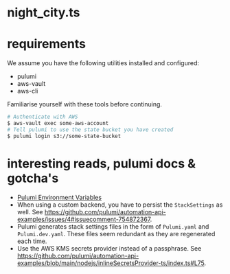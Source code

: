 # night_city.ts

# requirements

We assume you have the following utilities installed and configured:

- pulumi
- aws-vault
- aws-cli

Familiarise yourself with these tools before continuing.

```bash
# Authenticate with AWS
$ aws-vault exec some-aws-account
# Tell pulumi to use the state bucket you have created
$ pulumi login s3://some-state-bucket
```

# interesting reads, pulumi docs & gotcha's

- [Pulumi Environment Variables](https://www.pulumi.com/docs/reference/cli/environment-variables/)
- When using a custom backend, you have to persist the `StackSettings` as well. See https://github.com/pulumi/automation-api-examples/issues/4#issuecomment-754872367.
- Pulumi generates stack settings files in the form of `Pulumi.yaml` and `Pulumi.dev.yaml`. These files seem redundant as they are regenerated each time.
- Use the AWS KMS secrets provider instead of a passphrase. See https://github.com/pulumi/automation-api-examples/blob/main/nodejs/inlineSecretsProvider-ts/index.ts#L75.
